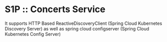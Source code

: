 # S1P :: Concerts Service

It supports HTTP Based ReactiveDiscoveryClient (Spring Cloud Kubernetes Discovery Server) as well as spring cloud configserver (Spring Cloud Kubernetes Config Server)






